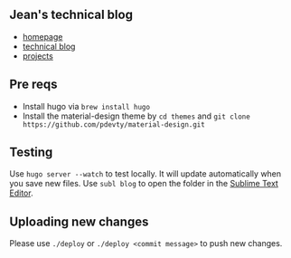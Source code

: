 ## Jean's technical blog
* [homepage](http://jeansung.github.io/frontpage/)
* [technical blog](http://jeansung.github.io/blog/)
* [projects](http://jeansung.github.io/Projects/)

## Pre reqs
* Install hugo via `brew install hugo`
* Install the material-design theme by `cd themes` and `git clone https://github.com/pdevty/material-design.git`

## Testing
Use `hugo server --watch` to test locally. It will update automatically when you save new files. Use `subl blog` to open the folder in the [Sublime Text Editor](https://www.sublimetext.com/docs/2/osx_command_line.html). 

## Uploading new changes 
Please use `./deploy` or `./deploy <commit message>` to push new changes. 